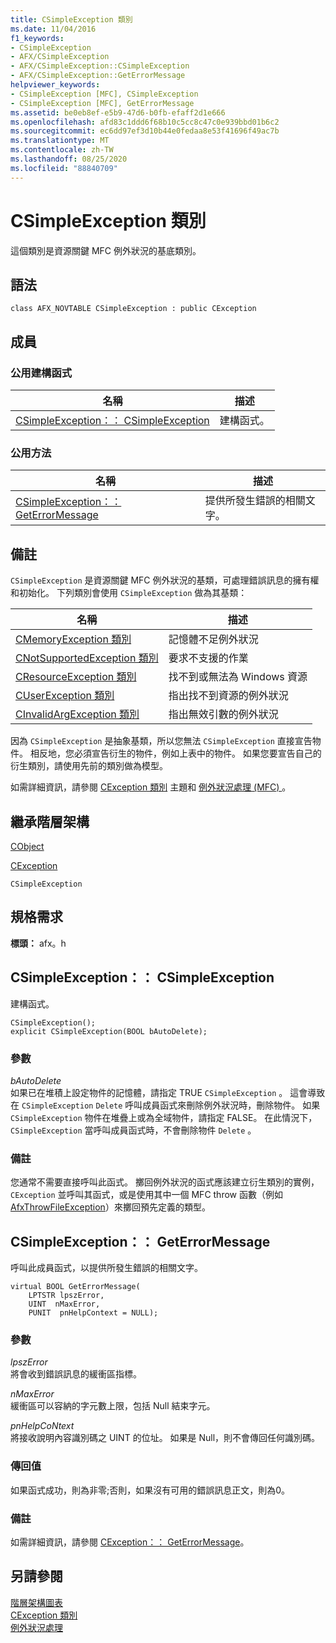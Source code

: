 ```yaml
---
title: CSimpleException 類別
ms.date: 11/04/2016
f1_keywords:
- CSimpleException
- AFX/CSimpleException
- AFX/CSimpleException::CSimpleException
- AFX/CSimpleException::GetErrorMessage
helpviewer_keywords:
- CSimpleException [MFC], CSimpleException
- CSimpleException [MFC], GetErrorMessage
ms.assetid: be0eb8ef-e5b9-47d6-b0fb-efaff2d1e666
ms.openlocfilehash: afd83c1ddd6f68b10c5cc8c47c0e939bbd01b6c2
ms.sourcegitcommit: ec6dd97ef3d10b44e0fedaa8e53f41696f49ac7b
ms.translationtype: MT
ms.contentlocale: zh-TW
ms.lasthandoff: 08/25/2020
ms.locfileid: "88840709"
---
```

# <a name="csimpleexception-class"></a>CSimpleException 類別

這個類別是資源關鍵 MFC 例外狀況的基底類別。

## <a name="syntax"></a>語法

```
class AFX_NOVTABLE CSimpleException : public CException
```

## <a name="members"></a>成員

### <a name="public-constructors"></a>公用建構函式

|名稱|描述|
|----------|-----------------|
|[CSimpleException：： CSimpleException](#csimpleexception)|建構函式。|

### <a name="public-methods"></a>公用方法

|名稱|描述|
|----------|-----------------|
|[CSimpleException：： GetErrorMessage](#geterrormessage)|提供所發生錯誤的相關文字。|

## <a name="remarks"></a>備註

`CSimpleException` 是資源關鍵 MFC 例外狀況的基類，可處理錯誤訊息的擁有權和初始化。 下列類別會使用 `CSimpleException` 做為其基類：

|名稱|描述|
|-|-|
|[CMemoryException 類別](../../mfc/reference/cmemoryexception-class.md)|記憶體不足例外狀況|
|[CNotSupportedException 類別](../../mfc/reference/cnotsupportedexception-class.md)|要求不支援的作業|
|[CResourceException 類別](../../mfc/reference/cresourceexception-class.md)|找不到或無法為 Windows 資源|
|[CUserException 類別](../../mfc/reference/cuserexception-class.md)|指出找不到資源的例外狀況|
|[CInvalidArgException 類別](../../mfc/reference/cinvalidargexception-class.md)|指出無效引數的例外狀況|

因為 `CSimpleException` 是抽象基類，所以您無法 `CSimpleException` 直接宣告物件。 相反地，您必須宣告衍生的物件，例如上表中的物件。 如果您要宣告自己的衍生類別，請使用先前的類別做為模型。

如需詳細資訊，請參閱 [CException 類別](../../mfc/reference/cexception-class.md) 主題和 [例外狀況處理 (MFC) ](../../mfc/exception-handling-in-mfc.md)。

## <a name="inheritance-hierarchy"></a>繼承階層架構

[CObject](../../mfc/reference/cobject-class.md)

[CException](../../mfc/reference/cexception-class.md)

`CSimpleException`

## <a name="requirements"></a>規格需求

**標頭：** afx。h

## <a name="csimpleexceptioncsimpleexception"></a><a name="csimpleexception"></a> CSimpleException：： CSimpleException

建構函式。

```
CSimpleException();
explicit CSimpleException(BOOL bAutoDelete);
```

### <a name="parameters"></a>參數

*bAutoDelete*<br/>
如果已在堆積上設定物件的記憶體，請指定 TRUE `CSimpleException` 。 這會導致在 `CSimpleException` `Delete` 呼叫成員函式來刪除例外狀況時，刪除物件。 如果 `CSimpleException` 物件在堆疊上或為全域物件，請指定 FALSE。 在此情況下， `CSimpleException` 當呼叫成員函式時，不會刪除物件 `Delete` 。

### <a name="remarks"></a>備註

您通常不需要直接呼叫此函式。 擲回例外狀況的函式應該建立衍生類別的實例， `CException` 並呼叫其函式，或是使用其中一個 MFC throw 函數（例如 [AfxThrowFileException](exception-processing.md#afxthrowfileexception)）來擲回預先定義的類型。

## <a name="csimpleexceptiongeterrormessage"></a><a name="geterrormessage"></a> CSimpleException：： GetErrorMessage

呼叫此成員函式，以提供所發生錯誤的相關文字。

```
virtual BOOL GetErrorMessage(
    LPTSTR lpszError,
    UINT  nMaxError,
    PUNIT  pnHelpContext = NULL);
```

### <a name="parameters"></a>參數

*lpszError*<br/>
將會收到錯誤訊息的緩衝區指標。

*nMaxError*<br/>
緩衝區可以容納的字元數上限，包括 Null 結束字元。

*pnHelpCoNtext*<br/>
將接收說明內容識別碼之 UINT 的位址。 如果是 Null，則不會傳回任何識別碼。

### <a name="return-value"></a>傳回值

如果函式成功，則為非零;否則，如果沒有可用的錯誤訊息正文，則為0。

### <a name="remarks"></a>備註

如需詳細資訊，請參閱 [CException：： GetErrorMessage](../../mfc/reference/cfileexception-class.md#geterrormessage)。

## <a name="see-also"></a>另請參閱

[階層架構圖表](../../mfc/hierarchy-chart.md)<br/>
[CException 類別](../../mfc/reference/cexception-class.md)<br/>
[例外狀況處理](../../mfc/exception-handling-in-mfc.md)
